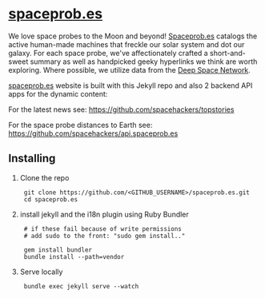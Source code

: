 # [spaceprob.es](http://spaceprob.es)

We love space probes to the Moon and beyond! [Spaceprob.es](http://spaceprob.es)
catalogs the active human-made machines that freckle our solar system and dot our
galaxy. For each space probe, we've affectionately crafted a short-and-sweet
summary as well as handpicked geeky hyperlinks we think are worth exploring.
Where possible, we utilize data from the [Deep Space Network](https://eyes.nasa.gov/dsn/dsn.html).


[spaceprob.es](http://spaceprobe.es) website is built with this Jekyll repo and also 2 backend API apps for the dynamic content: 

For the latest news see: <https://github.com/spacehackers/topstories>

For the space probe distances to Earth see: <https://github.com/spacehackers/api.spaceprob.es>


## Installing

1. Clone the repo

        git clone https://github.com/<GITHUB_USERNAME>/spaceprob.es.git
        cd spaceprob.es


2. install jekyll and the i18n plugin using Ruby Bundler

        # if these fail because of write permissions
        # add sudo to the front: "sudo gem install.."
        
        gem install bundler
        bundle install --path=vendor


3. Serve locally

        bundle exec jekyll serve --watch


        
